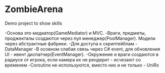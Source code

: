 # ZombieArena
Demo project to show skills

-Основа это медиатор(GameMediator) и MVC.
-Враги, предметы, проджекталы создаются через пул менеджер(PoolManager). Модели через абстрактные фабрики.
-Для доступа к скриптейблам - DataManager
-В осовном слабая связь через C# event, для обновления UI - ивент диспатчер(EventManager).
-Окружение и враги создаются в радиусе от игрока, если камера их не рендерит - исчезают со временем
-Coroutine не используются, вместо них и не только - UniRx
